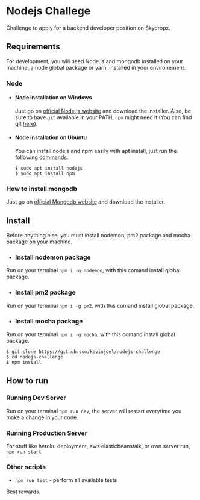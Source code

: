 # Nodejs Challege
Challenge to apply for a backend developer position on Skydropx.

## Requirements

For development, you will need Node.js and mongodb installed on your machine, a node global package or yarn, installed in your environement.

### Node
- #### Node installation on Windows

  Just go on [official Node.js website](https://nodejs.org/) and download the installer.
Also, be sure to have `git` available in your PATH, `npm` might need it (You can find git [here](https://git-scm.com/)).

- #### Node installation on Ubuntu

  You can install nodejs and npm easily with apt install, just run the following commands.

      $ sudo apt install nodejs
      $ sudo apt install npm

### How to install mongodb

  Just go on [official Mongodb website](https://docs.mongodb.com/manual/installation/) and download the installer.

## Install

Before anything else, you must install nodemon, pm2 package and mocha package on your machine.
- ### Install nodemon package
Run on your terminal `npm i -g nodemon`, with this comand install global package.
- ### Install pm2 package
Run on your terminal `npm i -g pm2`, with this comand install global package.
- ### Install mocha package
Run on your terminal `npm i -g mocha`, with this comand install global package.

    $ git clone https://github.com/kevinjoel/nodejs-challenge
    $ cd nodejs-challenge
    $ npm install

## How to run

### Running Dev Server

Run on your terminal `npm run dev`, the server will restart everytime you make a change in your code.

### Running Production Server

For stuff like heroku deployment, aws elasticbeanstalk, or own server run, `npm run start`

### Other scripts

* `npm run test` - perform all available tests

Best rewards.
